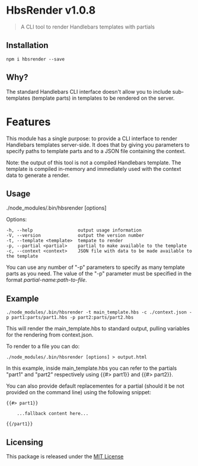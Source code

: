 # HbsRender v1.0.8
> A CLI tool to render Handlebars templates with partials


## Installation

	npm i hbsrender --save


## Why?

The standard Handlebars CLI interface doesn't allow you to include sub-templates (template parts) in templates to be rendered on the server.


# Features

This module has a single purpose: to provide a CLI interface to render Handlebars templates server-side. It does that by giving you parameters to specify paths to template parts and to a JSON file containing the context.

Note: the output of this tool is not a compiled Handlebars template. The template is compiled in-memory and immediately used with the context data to generate a render.


## Usage

./node_modules/.bin/hbsrender [options]

Options:

	-h, --help                 output usage information
	-V, --version              output the version number
	-t, --template <template>  tempate to render
	-p, --partial <partial>    partial to make available to the template
	-c, --context <context>    JSON file with data to be made available to the template

You can use any number of "-p" parameters to specify as many template parts as you need.
The value of the "-p" parameter <partial> must be specified in the format *partial-name:path-to-file*.


## Example

	./node_modules/.bin/hbsrender -t main_template.hbs -c ./context.json -p part1:parts/part1.hbs -p part2:parts/part2.hbs


This will render the main_template.hbs to standard output, pulling variables for the rendering from context.json.

To render to a file you can do:

	./node_modules/.bin/hbsrender [options] > output.html


In this example, inside main_template.hbs you can refer to the partials "part1" and "part2" respectively using {{#> part1}} and {{#> part2}}.

You can also provide default replacementes for a partial (should it be not provided on the command line) using the following snippet:

	{{#> part1}}
		
		...fallback content here...
	
	{{/part1}}


## Licensing

This package is released under the [MIT License](https://opensource.org/licenses/MIT)
